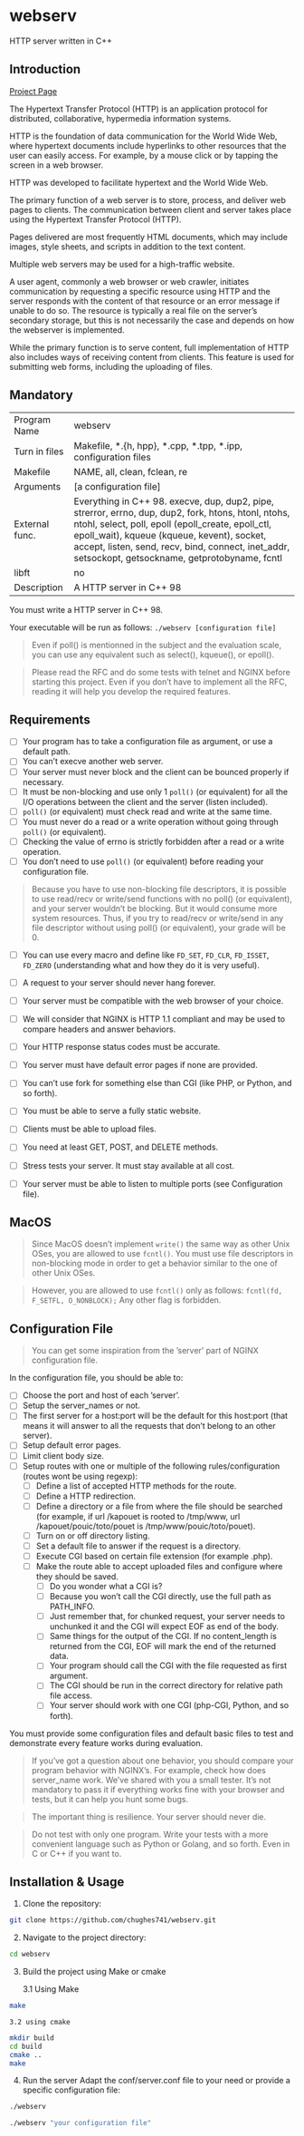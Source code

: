 # webserv
HTTP server written in C++

## Introduction
[Project Page](resources/en.subject.pdf)

The Hypertext Transfer Protocol (HTTP) is an application protocol for distributed, collaborative, hypermedia information systems.

HTTP is the foundation of data communication for the World Wide Web, where hypertext documents include hyperlinks to other resources that the user can easily access. For example, by a mouse click or by tapping the screen in a web browser.

HTTP was developed to facilitate hypertext and the World Wide Web.

The primary function of a web server is to store, process, and deliver web pages to clients. The communication between client and server takes place using the Hypertext Transfer Protocol (HTTP).

Pages delivered are most frequently HTML documents, which may include images, style sheets, and scripts in addition to the text content.

Multiple web servers may be used for a high-traffic website.

A user agent, commonly a web browser or web crawler, initiates communication by requesting a specific resource using HTTP and the server responds with the content of that resource or an error message if unable to do so. The resource is typically a real file on the server’s secondary storage, but this is not necessarily the case and depends on how the webserver is implemented.

While the primary function is to serve content, full implementation of HTTP also includes ways of receiving content from clients. This feature is used for submitting web forms, including the uploading of files.


## Mandatory
| | |
--|--
| Program Name | webserv |
| Turn in files | Makefile, *.{h, hpp}, *.cpp, *.tpp, *.ipp, configuration files |
| Makefile | NAME, all, clean, fclean, re |
| Arguments | [a configuration file] |
| External func. | Everything in C++ 98. execve, dup, dup2, pipe, strerror, errno, dup, dup2, fork, htons, htonl, ntohs, ntohl, select, poll, epoll (epoll_create, epoll_ctl, epoll_wait), kqueue (kqueue, kevent), socket, accept, listen, send, recv, bind, connect, inet_addr, setsockopt, getsockname, getprotobyname, fcntl |
| libft | no |
| Description | A HTTP server in C++ 98 |

You must write a HTTP server in C++ 98.

Your executable will be run as follows:
	`./webserv [configuration file]`

> Even if poll() is mentionned in the subject and the evaluation scale, you can use any equivalent such as select(), kqueue(), or epoll().

> Please read the RFC and do some tests with telnet and NGINX before starting this project. Even if you don’t have to implement all the RFC, reading it will help you develop the required features.


## Requirements
- [ ] Your program has to take a configuration file as argument, or use a default path.
- [ ] You can’t execve another web server.
- [ ] Your server must never block and the client can be bounced properly if necessary.
- [ ] It must be non-blocking and use only 1 ``poll()`` (or equivalent) for all the I/O operations between the client and the server (listen included).
- [ ] `poll()` (or equivalent) must check read and write at the same time.
- [ ] You must never do a read or a write operation without going through `poll()` (or equivalent).
- [ ] Checking the value of errno is strictly forbidden after a read or a write operation.
- [ ] You don’t need to use `poll()` (or equivalent) before reading your configuration file.
>Because you have to use non-blocking file descriptors, it is possible to use read/recv or write/send functions with no poll() (or equivalent), and your server wouldn’t be blocking. But it would consume more system resources. Thus, if you try to read/recv or write/send in any file descriptor without using poll() (or equivalent), your grade will be 0.
- [ ] You can use every macro and define like `FD_SET`, `FD_CLR`, `FD_ISSET`, `FD_ZERO` (understanding what and how they do it is very useful).
- [ ] A request to your server should never hang forever.
- [ ] Your server must be compatible with the web browser of your choice.
- [ ] We will consider that NGINX is HTTP 1.1 compliant and may be used to compare headers and answer behaviors.
- [ ] Your HTTP response status codes must be accurate.
- [ ] You server must have default error pages if none are provided.
- [ ] You can’t use fork for something else than CGI (like PHP, or Python, and so forth).
- [ ] You must be able to serve a fully static website.
- [ ] Clients must be able to upload files.
- [ ] You need at least GET, POST, and DELETE methods.
- [ ] Stress tests your server. It must stay available at all cost.
- [ ] Your server must be able to listen to multiple ports (see Configuration file).


## MacOS
> Since MacOS doesn’t implement `write()` the same way as other Unix OSes, you are allowed to use `fcntl()`. You must use file descriptors in non-blocking mode in order to get a behavior similar to the one of other Unix OSes.

> However, you are allowed to use `fcntl()` only as follows: `fcntl(fd, F_SETFL, O_NONBLOCK);` Any other flag is forbidden.


## Configuration File
> You can get some inspiration from the ’server’ part of NGINX configuration file.

In the configuration file, you should be able to:
- [ ] Choose the port and host of each ’server’.
- [ ] Setup the server_names or not.
- [ ] The first server for a host:port will be the default for this host:port (that means it will answer to all the requests that don’t belong to an other server).
- [ ] Setup default error pages.
- [ ] Limit client body size.
- [ ] Setup routes with one or multiple of the following rules/configuration (routes wont be using regexp):
  - [ ] Define a list of accepted HTTP methods for the route.
  - [ ] Define a HTTP redirection.
  - [ ] Define a directory or a file from where the file should be searched (for example, if url /kapouet is rooted to /tmp/www, url /kapouet/pouic/toto/pouet is /tmp/www/pouic/toto/pouet).
  - [ ] Turn on or off directory listing.
  - [ ] Set a default file to answer if the request is a directory.
  - [ ] Execute CGI based on certain file extension (for example .php).
  - [ ] Make the route able to accept uploaded files and configure where they should be saved.
    - [ ] Do you wonder what a CGI is?
    - [ ] Because you won’t call the CGI directly, use the full path as PATH_INFO.
    - [ ] Just remember that, for chunked request, your server needs to unchunked it and the CGI will expect EOF as end of the body.
    - [ ] Same things for the output of the CGI. If no content_length is returned from the CGI, EOF will mark the end of the returned data.
    - [ ] Your program should call the CGI with the file requested as first argument.
    - [ ] The CGI should be run in the correct directory for relative path file access.
    - [ ] Your server should work with one CGI (php-CGI, Python, and so forth).

You must provide some configuration files and default basic files to test and demonstrate every feature works during evaluation.

> If you’ve got a question about one behavior, you should compare your program behavior with NGINX’s. For example, check how does server_name work. We’ve shared with you a small tester. It’s not mandatory to pass it if everything works fine with your browser and tests, but it can help you hunt some bugs.

> The important thing is resilience. Your server should never die.

> Do not test with only one program. Write your tests with a more convenient language such as Python or Golang, and so forth. Even in C or C++ if you want to.

## Installation & Usage
1. Clone the repository:
```bash
git clone https://github.com/chughes741/webserv.git
```
2. Navigate to the project directory:
```bash
cd webserv
```
3. Build the project using Make or cmake

	3.1 Using Make
```bash
make
```
	3.2 using cmake
```bash
mkdir build
cd build
cmake ..
make
```
4. Run the server
Adapt the conf/server.conf file to your need or provide a specific configuration file:
```bash
./webserv
```
```bash
./webserv "your configuration file"
```
